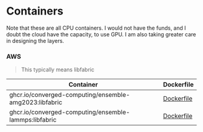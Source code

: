 # Containers

Note that these are all CPU containers. I would not have the funds, and I doubt the cloud have the capacity, to use GPU.
I am also taking greater care in designing the layers.

### AWS 

> This typically means libfabric


| Container                                               |  Dockerfile                          |
|---------------------------------------------------------|--------------------------------------|
| ghcr.io/converged-computing/ensemble-amg2023:libfabric  | [Dockerfile](amg2023/Dockerfile)     |
| ghcr.io/converged-computing/ensemble-lammps:libfabric   | [Dockerfile](lammps/Dockerfile)      |

